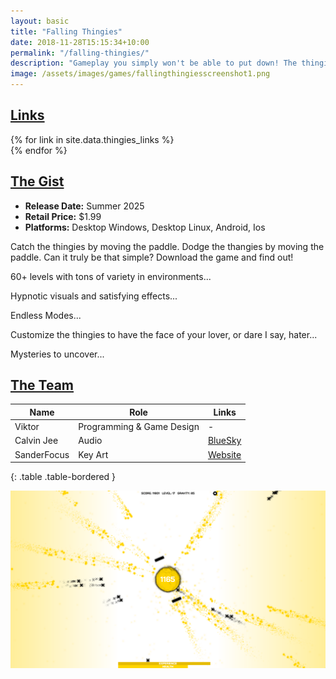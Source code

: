 ```yaml
---
layout: basic
title: "Falling Thingies"
date: 2018-11-28T15:15:34+10:00
permalink: "/falling-thingies/"
description: "Gameplay you simply won't be able to put down! The thingies keep fallin' and the thangies keep callin'. Uncover limitless difficulty scaling and tons of variety!"
image: /assets/images/games/fallingthingiesscreenshot1.png
---
```

## <ins>Links</ins>

<div class="row justify-content-start">
  {% for link in site.data.thingies_links %}
    <div class="col-auto">
      <a href="{{ link.url }}" target="_blank" class="btn btn-light" title="{{ link.title }}">
        <i class="{{ link.fa_icon }} fa-2x" aria-hidden="true"></i>
      </a>
    </div>
  {% endfor %}
</div>

## <ins>The Gist</ins>

- **Release Date:** Summer 2025
- **Retail Price:** $1.99
- **Platforms:** Desktop Windows, Desktop Linux, Android, Ios

Catch the thingies by moving the paddle. Dodge the thangies by moving the paddle. Can it truly be that simple? Download the game and find out!

60+ levels with tons of variety in environments...

Hypnotic visuals and satisfying effects...

Endless Modes...

Customize the thingies to have the face of your lover, or dare I say, hater...

Mysteries to uncover...



## <ins>The Team</ins>

| **Name**         | **Role**                             | **Links**                                                                |
|------------------|--------------------------------------|--------------------------------------------------------------------------|
| Viktor           | Programming & Game Design    | -                                                                        |
| Calvin Jee       | Audio                        | [BlueSky](https://bsky.app/profile/calvinjee.bsky.social)                |
| SanderFocus      | Key Art                      | [Website](https://sanderfocus.nl/)                                       |
{: .table .table-bordered }

![Explory Story Screenshot](/assets/images/games/fallingthingiesscreenshot2.png)